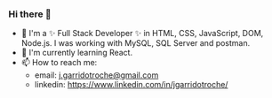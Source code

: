 ### Hi there 👋

<!--
**JuanGarridoTroche/JuanGarridoTroche** is a ✨ _special_ ✨ repository because its `README.md` (this file) appears on your GitHub profile.

Here are some ideas to get you started:

-->

- 🔭 I'm a ✨ Full Stack Developer ✨ in HTML, CSS, JavaScript, DOM, Node.js. I was working with MySQL, SQL Server and postman.
- 🌱 I'm currently learning React.
- 📫 How to reach me: 
  + email: j.garridotroche@gmail.com
  + linkedin: https://www.linkedin.com/in/jgarridotroche/


<!--
- 🔭 I’m currently working on ...
- 🌱 I’m currently learning ...
- 👯 I’m looking to collaborate on ...
- 🤔 I’m looking for help with ...
- 💬 Ask me about ...
- 📫 How to reach me: ...
- 😄 Pronouns: ...
- ⚡ Fun fact: ...
-->
